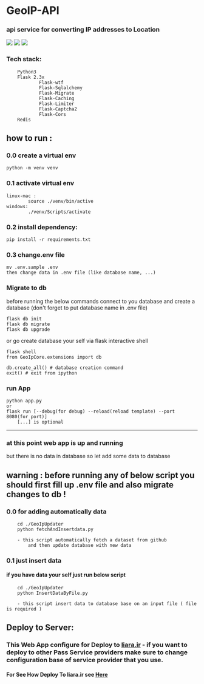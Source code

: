 # GeoIP-API
### api service for converting IP addresses to Location 


<img src="./doc/Images/index.png">
<img src="./doc/Images/public-ip.png">
<img src="./doc/Images/ip2location.png">



### Tech stack:

        Python3
        Flask 2.3x
                Flask-wtf
                Flask-Sqlalchemy
                Flask-Migrate
                Flask-Caching
                Flask-Limiter
                Flask-Captcha2
                Flask-Cors
        Redis
        




## how to run :
 
### 0.0 create a virtual env   
    python -m venv venv


### 0.1 activate virtual env
    
    linux-mac :
            source ./venv/bin/active
    windows:
            ./venv/Scripts/activate

    
### 0.2 install dependency:
        
    pip install -r requirements.txt

### 0.3 change.env file

    mv .env.sample .env
    then change data in .env file (like database name, ...)

### Migrate to db


before running the below commands connect to you database and create a database (don't forget to put database name in .env file)        

    flask db init
    flask db migrate 
    flask db upgrade

or go create database your self via flask interactive shell

    flask shell
    from GeoIpCore.extensions import db
    
    db.create_all() # database creation command
    exit() # exit from ipython

### run App
    
    python app.py
    or
    flask run [--debug(for debug) --reload(reload template) --port 8080(for port)]
        [...] is optional

---

### at this point web app is up and running 
but there is no data in database so let add some data to database


## warning : before running any of below script you should first fill up .env file and also migrate changes to db !
### 0.0 for adding automatically data 
        
        cd ./GeoIpUpdater
        python fetchAndInsertdata.py 
                
        - this script automatically fetch a dataset from github
            and then update database with new data



### 0.1 just insert data
#### if you have data your self just run below script

        cd ./GeoIpUpdater
        python InsertDataByFile.py

        - this script insert data to database base on an input file ( file is required )




## Deploy to Server:

### This Web App configure for Deploy to <a href='https://liara.ir'>liara.ir</a> - if you want to deploy to other Pass Service providers make sure to change configuration base of service provider that you use.

#### For See How Deploy To liara.ir see <a href='./doc/Deploy/liara.ir'>Here</a>


